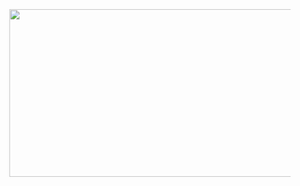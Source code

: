 <a href="https://github.com/devxb/gitanimals">
<img
  src="https://render.gitanimals.org/farms/rudtjr1106"
  width="600"
  height="300"
/>
</a>
